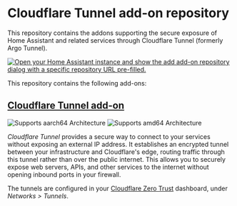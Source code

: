 # Cloudflare Tunnel add-on repository

This repository contains the addons supporting the secure exposure of Home Assistant and
related services through Cloudflare Tunnel (formerly Argo Tunnel).

<!--
Add-on documentation: <https://developers.home-assistant.io/docs/add-ons>
-->

[![Open your Home Assistant instance and show the add add-on repository dialog with a specific repository URL pre-filled.](https://my.home-assistant.io/badges/supervisor_add_addon_repository.svg)](https://my.home-assistant.io/redirect/supervisor_add_addon_repository/?repository_url=https%3A%2F%2Fgithub.com%2Ffredericks1982%2Fhass-addon-cloudflared)

This repository contains the following add-ons:

## [Cloudflare Tunnel add-on](./cloudflared/README.md)

![Supports aarch64 Architecture][aarch64-shield]
![Supports amd64 Architecture][amd64-shield]

*Cloudflare Tunnel* provides a secure way to connect to your services without exposing
an external IP address. It establishes an encrypted tunnel between your infrastructure
and Cloudflare's edge, routing traffic through this tunnel rather than over the public
internet. This allows you to securely expose web servers, APIs, and other services to
the internet without opening inbound ports in your firewall.

The tunnels are configured in your
[Cloudflare Zero Trust](https://one.dash.cloudflare.com/) dashboard, under
*Networks > Tunnels*.
<!--

Notes to developers after forking or using the github template feature:
- While developing comment out the 'image' key from 'example/config.yaml' to make the supervisor build the addon
  - Remember to put this back when pushing up your changes.
- When you merge to the 'main' branch of your repository a new build will be triggered.
  - Make sure you adjust the 'version' key in 'example/config.yaml' when you do that.
  - Make sure you update 'example/CHANGELOG.md' when you do that.
  - The first time this runs you might need to adjust the image configuration on github container registry to make it public
  - You may also need to adjust the github Actions configuration (Settings > Actions > General > Workflow > Read & Write)
- Adjust the 'image' key in 'example/config.yaml' so it points to your username instead of 'home-assistant'.
  - This is where the build images will be published to.
- Rename the example directory.
  - The 'slug' key in 'example/config.yaml' should match the directory name.
- Adjust all keys/url's that points to 'home-assistant' to now point to your user/fork.
- Share your repository on the forums https://community.home-assistant.io/c/projects/9
- Do awesome stuff!
 -->

[aarch64-shield]: https://img.shields.io/badge/aarch64-yes-green.svg
[amd64-shield]: https://img.shields.io/badge/amd64-yes-green.svg
